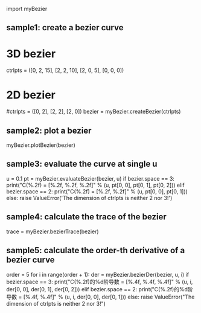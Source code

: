import myBezier

## sample1: create a bezier curve
# 3D bezier
ctrlpts = ([0, 2, 15], [2, 2, 10], [2, 0, 5], [0, 0, 0])
# 2D bezier
#ctrlpts = ([0, 2], [2, 2], [2, 0])
bezier = myBezier.createBezier(ctrlpts)

## sample2: plot a bezier
myBezier.plotBezier(bezier)

## sample3: evaluate the curve at single u
u = 0.1
pt = myBezier.evaluateBezier(bezier, u)
if bezier.space == 3:
    print("C(%.2f) = [%.2f, %.2f, %.2f]" % (u, pt[0, 0], pt[0, 1], pt[0, 2]))
elif bezier.space == 2:
    print("C(%.2f) = [%.2f, %.2f]" % (u, pt[0, 0], pt[0, 1]))
else:
    raise ValueError('The dimension of ctrlpts is neither 2 nor 3!')

## sample4: calculate the trace of the bezier
trace = myBezier.bezierTrace(bezier)

## sample5: calculate the order-th derivative of a bezier curve
order = 5
for i in range(order + 1):
    der = myBezier.bezierDer(bezier, u, i)
    if bezier.space == 3:
        print("C(%.2f)的%d阶导数 = [%.4f, %.4f, %.4f]" % (u, i, der[0, 0], der[0, 1], der[0, 2]))
    elif bezier.space == 2:
        print("C(%.2f)的%d阶导数 = [%.4f, %.4f]" % (u, i, der[0, 0], der[0, 1]))
    else:
        raise ValueError("The dimension of ctrlpts is neither 2 nor 3!")
